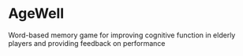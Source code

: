 # AgeWell
Word-based memory game for improving cognitive function in elderly players and providing feedback on performance
